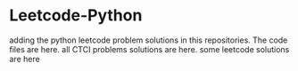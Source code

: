 # Leetcode-Python
adding the python leetcode problem solutions in this repositories. 
The code files are here.
all CTCI problems solutions are here.
some leetcode solutions are here






























































































































































































































































































































































































































































































































































































































































































































































































































































































































































































































































































































































